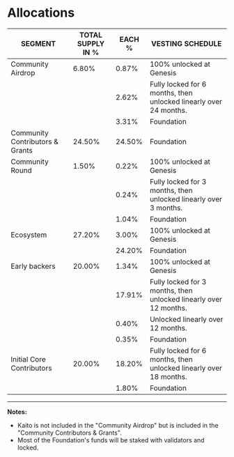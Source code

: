 # Allocations

| SEGMENT                         | TOTAL SUPPLY IN % | EACH % | VESTING SCHEDULE                                                        |
| ------------------------------- | ----------------- | ------ | ----------------------------------------------------------------------- |
| Community Airdrop               | 6.80%             | 0.87%  | 100% unlocked at Genesis                                                |
|                                 |                   | 2.62%  | Fully locked for 6 months, then unlocked linearly over 24 months.       |
|                                 |                   | 3.31%  | Foundation                                                              |
| Community Contributors & Grants | 24.50%            | 24.50% | Foundation                                                              |
| Community Round                 | 1.50%             | 0.22%  | 100% unlocked at Genesis                                                |
|                                 |                   | 0.24%  | Fully locked for 3 months, then unlocked linearly over 3 months.        |
|                                 |                   | 1.04%  | Foundation                                                              |
| Ecosystem                       | 27.20%            | 3.00%  | 100% unlocked at Genesis                                                |
|                                 |                   | 24.20% | Foundation                                                              |
| Early backers                   | 20.00%            | 1.34%  | 100% unlocked at Genesis                                                |
|                                 |                   | 17.91% | Fully locked for 3 months, then unlocked linearly over 12 months.       |
|                                 |                   | 0.40%  | Unlocked linearly over 12 months.                                       |
|                                 |                   | 0.35%  | Foundation                                                              |
| Initial Core Contributors       | 20.00%            | 18.20% | Fully locked for 6 months, then unlocked linearly over 18 months.       |
|                                 |                   | 1.80%  | Foundation                                                              |

---

**Notes:**

- Kaito is not included in the "Community Airdrop" but is included in the "Community Contributors & Grants".
- Most of the Foundation's funds will be staked with validators and locked.
